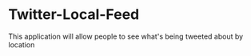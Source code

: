 # Twitter-Local-Feed
This application will allow people to see what's being tweeted about by location
